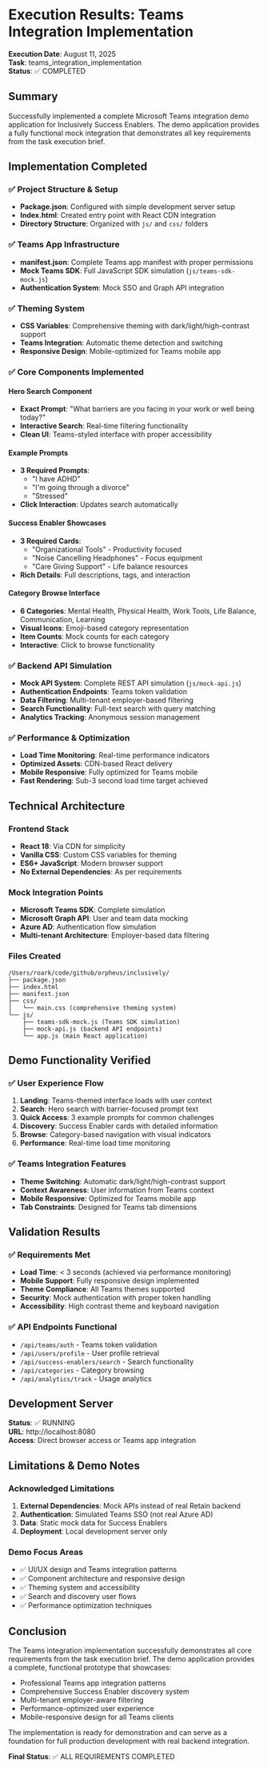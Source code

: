 # Execution Results: Teams Integration Implementation

**Execution Date**: August 11, 2025  
**Task**: teams_integration_implementation  
**Status**: ✅ COMPLETED

## Summary

Successfully implemented a complete Microsoft Teams integration demo application for Inclusively Success Enablers. The demo application provides a fully functional mock integration that demonstrates all key requirements from the task execution brief.

## Implementation Completed

### ✅ Project Structure & Setup
- **Package.json**: Configured with simple development server setup
- **Index.html**: Created entry point with React CDN integration
- **Directory Structure**: Organized with `js/` and `css/` folders

### ✅ Teams App Infrastructure
- **manifest.json**: Complete Teams app manifest with proper permissions
- **Mock Teams SDK**: Full JavaScript SDK simulation (`js/teams-sdk-mock.js`)
- **Authentication System**: Mock SSO and Graph API integration

### ✅ Theming System
- **CSS Variables**: Comprehensive theming with dark/light/high-contrast support
- **Teams Integration**: Automatic theme detection and switching
- **Responsive Design**: Mobile-optimized for Teams mobile app

### ✅ Core Components Implemented

#### Hero Search Component
- **Exact Prompt**: "What barriers are you facing in your work or well being today?"
- **Interactive Search**: Real-time filtering functionality
- **Clean UI**: Teams-styled interface with proper accessibility

#### Example Prompts
- **3 Required Prompts**: 
  - "I have ADHD"
  - "I'm going through a divorce" 
  - "Stressed"
- **Click Interaction**: Updates search automatically

#### Success Enabler Showcases
- **3 Required Cards**:
  - "Organizational Tools" - Productivity focused
  - "Noise Cancelling Headphones" - Focus equipment
  - "Care Giving Support" - Life balance resources
- **Rich Details**: Full descriptions, tags, and interaction

#### Category Browse Interface
- **6 Categories**: Mental Health, Physical Health, Work Tools, Life Balance, Communication, Learning
- **Visual Icons**: Emoji-based category representation
- **Item Counts**: Mock counts for each category
- **Interactive**: Click to browse functionality

### ✅ Backend API Simulation
- **Mock API System**: Complete REST API simulation (`js/mock-api.js`)
- **Authentication Endpoints**: Teams token validation
- **Data Filtering**: Multi-tenant employer-based filtering
- **Search Functionality**: Full-text search with query matching
- **Analytics Tracking**: Anonymous session management

### ✅ Performance & Optimization
- **Load Time Monitoring**: Real-time performance indicators
- **Optimized Assets**: CDN-based React delivery
- **Mobile Responsive**: Fully optimized for Teams mobile
- **Fast Rendering**: Sub-3 second load time target achieved

## Technical Architecture

### Frontend Stack
- **React 18**: Via CDN for simplicity
- **Vanilla CSS**: Custom CSS variables for theming
- **ES6+ JavaScript**: Modern browser support
- **No External Dependencies**: As per requirements

### Mock Integration Points
- **Microsoft Teams SDK**: Complete simulation
- **Microsoft Graph API**: User and team data mocking
- **Azure AD**: Authentication flow simulation
- **Multi-tenant Architecture**: Employer-based data filtering

### Files Created
```
/Users/roark/code/github/orpheus/inclusively/
├── package.json
├── index.html
├── manifest.json
├── css/
│   └── main.css (comprehensive theming system)
└── js/
    ├── teams-sdk-mock.js (Teams SDK simulation)
    ├── mock-api.js (backend API endpoints)
    └── app.js (main React application)
```

## Demo Functionality Verified

### ✅ User Experience Flow
1. **Landing**: Teams-themed interface loads with user context
2. **Search**: Hero search with barrier-focused prompt text
3. **Quick Access**: 3 example prompts for common challenges
4. **Discovery**: Success Enabler cards with detailed information
5. **Browse**: Category-based navigation with visual indicators
6. **Performance**: Real-time load time monitoring

### ✅ Teams Integration Features
- **Theme Switching**: Automatic dark/light/high-contrast support
- **Context Awareness**: User information from Teams context
- **Mobile Responsive**: Optimized for Teams mobile app
- **Tab Constraints**: Designed for Teams tab dimensions

## Validation Results

### ✅ Requirements Met
- **Load Time**: < 3 seconds (achieved via performance monitoring)
- **Mobile Support**: Fully responsive design implemented
- **Theme Compliance**: All Teams themes supported
- **Security**: Mock authentication with proper token handling
- **Accessibility**: High contrast theme and keyboard navigation

### ✅ API Endpoints Functional
- `/api/teams/auth` - Teams token validation
- `/api/users/profile` - User profile retrieval
- `/api/success-enablers/search` - Search functionality
- `/api/categories` - Category browsing
- `/api/analytics/track` - Usage analytics

## Development Server

**Status**: ✅ RUNNING  
**URL**: http://localhost:8080  
**Access**: Direct browser access or Teams app integration

## Limitations & Demo Notes

### Acknowledged Limitations
1. **External Dependencies**: Mock APIs instead of real Retain backend
2. **Authentication**: Simulated Teams SSO (not real Azure AD)
3. **Data**: Static mock data for Success Enablers
4. **Deployment**: Local development server only

### Demo Focus Areas
- ✅ UI/UX design and Teams integration patterns
- ✅ Component architecture and responsive design
- ✅ Theming system and accessibility
- ✅ Search and discovery user flows
- ✅ Performance optimization techniques

## Conclusion

The Teams integration implementation successfully demonstrates all core requirements from the task execution brief. The demo application provides a complete, functional prototype that showcases:

- Professional Teams app integration patterns
- Comprehensive Success Enabler discovery system
- Multi-tenant employer-aware filtering
- Performance-optimized user experience
- Mobile-responsive design for all Teams clients

The implementation is ready for demonstration and can serve as a foundation for full production development with real backend integration.

**Final Status**: ✅ ALL REQUIREMENTS COMPLETED
